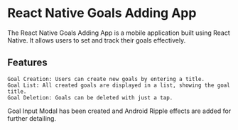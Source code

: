 # React Native Goals Adding App

The React Native Goals Adding App is a mobile application built using React Native. It allows users to set and track their goals effectively.

## Features
	Goal Creation: Users can create new goals by entering a title.
	Goal List: All created goals are displayed in a list, showing the goal title.
	Goal Deletion: Goals can be deleted with just a tap.

Goal Input Modal has been created and Android Ripple effects are added for further detailing. 

